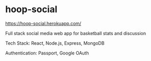 # hoop-social

https://hoop-social.herokuapp.com/

Full stack social media web app for basketball stats and discussion

Tech Stack: React, Node.js, Express, MongoDB

Authentication: Passport, Google OAuth
